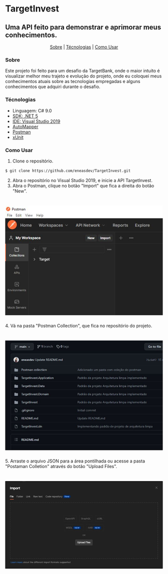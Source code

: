 # TargetInvest

## Uma API feito para demonstrar e aprimorar meus conhecimentos.

<p align="center">
 	<a href="#sobre">Sobre</a> |
	<a href="#tecnologias">Técnologias</a> |
	<a href="#comousar">Como Usar</a> 
</p>

### Sobre

Este projeto foi feito para um desafio da TargetBank, onde o maior intuito é visualizar melhor meu trajeto e evolução do projeto, onde eu coloquei meus conhecimentos atuais sobre as tecnologias empregadas e alguns conhecimentos que adquiri durante o desafio.
	

### Técnologias
	
- Linguagem: C# 9.0
- [SDK: .NET 5](https://dotnet.microsoft.com/en-us/download/dotnet/5.0)
- [IDE: Visual Studio 2019](https://docs.microsoft.com/pt-br/visualstudio/releases/2019/release-notes)
- [AutoMapper](https://automapper.org/)
- [Postman](https://www.postman.com/)
- [xUnit](https://xunit.net/)

### Como Usar

1. Clone o repositório.
```bash
$ git clone https://github.com/eneasdev/TargetInvest.git
```
2. Abra o repositório no Visual Studio 2019, e inicie a API TargetInvest.
3. Abra o Postman, clique no botão "Import" que fica a direita do botão "New".
<h1 align="center">
  <img src="./Assets/import_image.JPG" />
</h1>
4. Vá na pasta "Postman Collection", que fica no repositório do projeto.
<h1 align="center">
  <img src="./Assets/postmancollection.JPG" />
</h1>
5. Arraste o arquivo JSON para a área pontilhada ou acesse a pasta "Postaman Colletion" através do botão "Upload Files".
<h1 align="center">
  <img src="./Assets/import_2_image.JPG" />
</h1>
